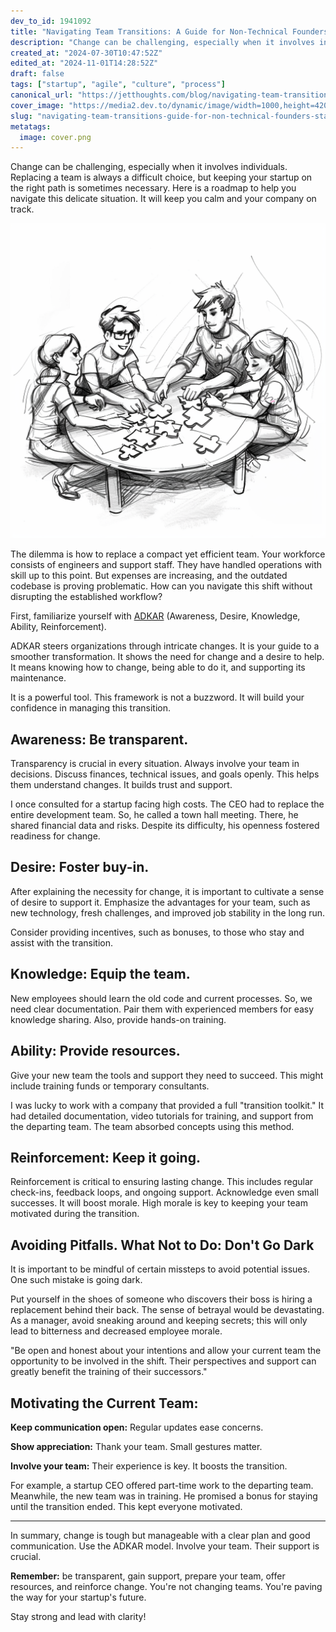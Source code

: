 ```yaml
---
dev_to_id: 1941092
title: "Navigating Team Transitions: A Guide for Non-Technical Founders"
description: "Change can be challenging, especially when it involves individuals. Replacing a team is always a..."
created_at: "2024-07-30T10:47:52Z"
edited_at: "2024-11-01T14:28:52Z"
draft: false
tags: ["startup", "agile", "culture", "process"]
canonical_url: "https://jetthoughts.com/blog/navigating-team-transitions-guide-for-non-technical-founders-startup-agile/"
cover_image: "https://media2.dev.to/dynamic/image/width=1000,height=420,fit=cover,gravity=auto,format=auto/https%3A%2F%2Fdev-to-uploads.s3.amazonaws.com%2Fuploads%2Farticles%2Fmor5578bem1wja6zm92o.png"
slug: "navigating-team-transitions-guide-for-non-technical-founders-startup-agile"
metatags:
  image: cover.png
---
```

Change can be challenging, especially when it involves individuals. Replacing a team is always a difficult choice, but keeping your startup on the right path is sometimes necessary. Here is a roadmap to help you navigate this delicate situation. It will keep you calm and your company on track.

![Image description](file_0.png)

The dilemma is how to replace a compact yet efficient team. Your workforce consists of engineers and support staff. They have handled operations with skill up to this point. But expenses are increasing, and the outdated codebase is proving problematic. How can you navigate this shift without disrupting the established workflow?

First, familiarize yourself with [ADKAR](https://jetthoughts.com/blog/transforming-titans-outsourcing-odyssey-leadership-agile/) (Awareness, Desire, Knowledge, Ability, Reinforcement).

ADKAR steers organizations through intricate changes. It is your guide to a smoother transformation. It shows the need for change and a desire to help. It means knowing how to change, being able to do it, and supporting its maintenance.

It is a powerful tool. This framework is not a buzzword. It will build your confidence in managing this transition.


Awareness: Be transparent.
-------------------------

Transparency is crucial in every situation. Always involve your team in decisions. Discuss finances, technical issues, and goals openly. This helps them understand changes. It builds trust and support.

I once consulted for a startup facing high costs. The CEO had to replace the entire development team. So, he called a town hall meeting. There, he shared financial data and risks. Despite its difficulty, his openness fostered readiness for change.

Desire: Foster buy-in.
---------------------

After explaining the necessity for change, it is important to cultivate a sense of desire to support it. Emphasize the advantages for your team, such as new technology, fresh challenges, and improved job stability in the long run.

Consider providing incentives, such as bonuses, to those who stay and assist with the transition.

Knowledge: Equip the team.
-------------------------

New employees should learn the old code and current processes. So, we need clear documentation. Pair them with experienced members for easy knowledge sharing. Also, provide hands-on training.

Ability: Provide resources.
--------------------------

Give your new team the tools and support they need to succeed. This might include training funds or temporary consultants.

I was lucky to work with a company that provided a full "transition toolkit." It had detailed documentation, video tutorials for training, and support from the departing team. The team absorbed concepts using this method.


Reinforcement: Keep it going.
----------------------------

Reinforcement is critical to ensuring lasting change. This includes regular check-ins, feedback loops, and ongoing support. Acknowledge even small successes. It will boost morale. High morale is key to keeping your team motivated during the transition.


Avoiding Pitfalls. What Not to Do: Don't Go Dark
------------------------------------------------

It is important to be mindful of certain missteps to avoid potential issues. One such mistake is going dark.

Put yourself in the shoes of someone who discovers their boss is hiring a replacement behind their back. The sense of betrayal would be devastating. As a manager, avoid sneaking around and keeping secrets; this will only lead to bitterness and decreased employee morale.

"Be open and honest about your intentions and allow your current team the opportunity to be involved in the shift. Their perspectives and support can greatly benefit the training of their successors."

Motivating the Current Team:
----------------------------

**Keep communication open:** Regular updates ease concerns.

**Show appreciation:** Thank your team. Small gestures matter.

**Involve your team:** Their experience is key. It boosts the transition.

For example, a startup CEO offered part-time work to the departing team. Meanwhile, the new team was in training. He promised a bonus for staying until the transition ended. This kept everyone motivated.

---

In summary, change is tough but manageable with a clear plan and good communication. Use the ADKAR model. Involve your team. Their support is crucial.

**Remember:** be transparent, gain support, prepare your team, offer resources, and reinforce change. You're not changing teams. You're paving the way for your startup's future.

Stay strong and lead with clarity!